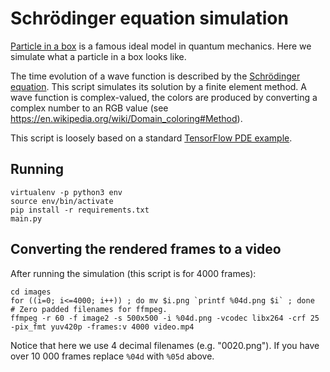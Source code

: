 # Schrödinger equation simulation

[Particle in a box](https://en.wikipedia.org/wiki/Particle_in_a_box) is a famous ideal model in quantum mechanics. Here we simulate what a particle in a box looks like.

The time evolution of a wave function is described by the [Schrödinger equation](https://en.wikipedia.org/wiki/Schr%C3%B6dinger_equation). This script simulates its solution by a finite element method. A wave function is complex-valued, the colors are produced by converting a complex number to an RGB value (see https://en.wikipedia.org/wiki/Domain_coloring#Method).

This script is loosely based on a standard [TensorFlow PDE example](https://chromium.googlesource.com/external/github.com/tensorflow/tensorflow/+/r0.7/tensorflow/g3doc/tutorials/pdes/index.md).

## Running

```
virtualenv -p python3 env
source env/bin/activate
pip install -r requirements.txt
main.py
```

## Converting the rendered frames to a video

After running the simulation (this script is for 4000 frames):
```
cd images
for ((i=0; i<=4000; i++)) ; do mv $i.png `printf %04d.png $i` ; done  # Zero padded filenames for ffmpeg.
ffmpeg -r 60 -f image2 -s 500x500 -i %04d.png -vcodec libx264 -crf 25  -pix_fmt yuv420p -frames:v 4000 video.mp4
```
Notice that here we use 4 decimal filenames (e.g. "0020.png"). If you have over 10 000 frames replace `%04d` with `%05d` above.
